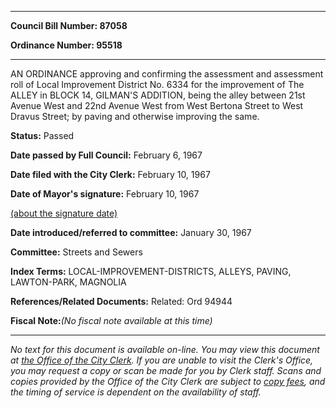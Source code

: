 

********

**Council Bill Number: 87058**
   
**Ordinance Number: 95518**
********

 AN ORDINANCE approving and confirming the assessment and assessment roll of Local Improvement District No. 6334 for the improvement of The ALLEY in BLOCK 14, GILMAN'S ADDITION, being the alley between 21st Avenue West and 22nd Avenue West from West Bertona Street to West Dravus Street; by paving and otherwise improving the same.

**Status:** Passed
   
**Date passed by Full Council:** February 6, 1967
   
**Date filed with the City Clerk:** February 10, 1967
   
**Date of Mayor's signature:** February 10, 1967
   
[(about the signature date)](/~public/approvaldate.htm)
   
   
   
**Date introduced/referred to committee:** January 30, 1967
   
**Committee:** Streets and Sewers
   
   
**Index Terms:** LOCAL-IMPROVEMENT-DISTRICTS, ALLEYS, PAVING, LAWTON-PARK, MAGNOLIA

**References/Related Documents:** Related: Ord 94944

**Fiscal Note:**_(No fiscal note available at this time)_
********

_No text for this document is available on-line. You may view this document at [the Office of the City Clerk](http://www.seattle.gov/leg/clerk/contactUs.htm). If you are unable to visit the Clerk's Office, you may request a copy or scan be made for you by Clerk staff. Scans and copies provided by the Office of the City Clerk are subject to [copy fees](http://clerk.seattle.gov/~public/clerkfees.htm), and the timing of service is dependent on the availability of staff._

